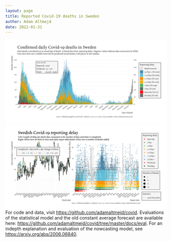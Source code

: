```yaml
---
layout: page
title: Reported Covid-19 deaths in Sweden
author: Adam Altmejd
date: 2022-01-31
---
```


![Graph of Swedish Covid-19 deaths with reporting delay.](deaths_lag_sweden_2022-01-31.png "Swedish Covid-19 deaths.")
![Graph of Swedish Covid-19 reporting delay in daily deaths.](lag_trend_sweden_2022-01-31.png "Trend in Swedish Covid-19 mortality reporting delay.")
For code and data, visit <https://github.com/adamaltmejd/covid>.
Evaluations of the statistical model and the old constant average forecast are available here: <https://github.com/adamaltmejd/covid/tree/master/docs/eval>.
For an indepth explanation and evaluation of the nowcasting model, see <https://arxiv.org/abs/2006.06840>.
